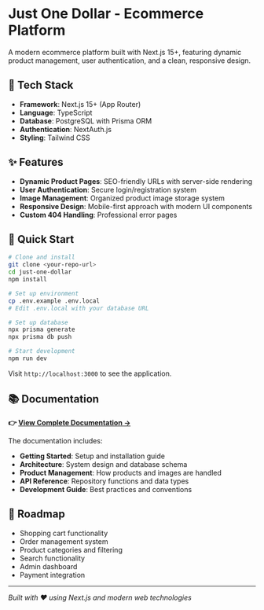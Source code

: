 # Just One Dollar - Ecommerce Platform

A modern ecommerce platform built with Next.js 15+, featuring dynamic product management, user authentication, and a clean, responsive design.

## 🚀 Tech Stack

- **Framework**: Next.js 15+ (App Router)
- **Language**: TypeScript
- **Database**: PostgreSQL with Prisma ORM
- **Authentication**: NextAuth.js
- **Styling**: Tailwind CSS

## ✨ Features

- **Dynamic Product Pages**: SEO-friendly URLs with server-side rendering
- **User Authentication**: Secure login/registration system
- **Image Management**: Organized product image storage system
- **Responsive Design**: Mobile-first approach with modern UI components
- **Custom 404 Handling**: Professional error pages

## 🚀 Quick Start

```bash
# Clone and install
git clone <your-repo-url>
cd just-one-dollar
npm install

# Set up environment
cp .env.example .env.local
# Edit .env.local with your database URL

# Set up database
npx prisma generate
npx prisma db push

# Start development
npm run dev
```

Visit `http://localhost:3000` to see the application.

## 📚 Documentation

**👉 [View Complete Documentation →](/docs)**

The documentation includes:
- **Getting Started**: Setup and installation guide
- **Architecture**: System design and database schema
- **Product Management**: How products and images are handled
- **API Reference**: Repository functions and data types
- **Development Guide**: Best practices and conventions

## 🔮 Roadmap

- Shopping cart functionality
- Order management system
- Product categories and filtering
- Search functionality
- Admin dashboard
- Payment integration

---

*Built with ❤️ using Next.js and modern web technologies*